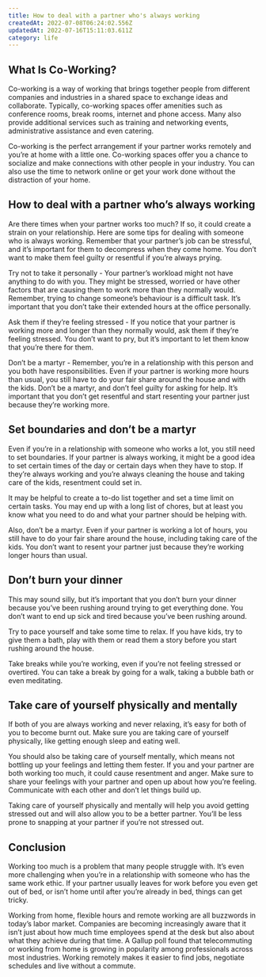 ```yaml
---
title: How to deal with a partner who's always working
createdAt: 2022-07-08T06:24:02.556Z
updatedAt: 2022-07-16T15:11:03.611Z
category: life
---
```


## What Is Co-Working?

Co-working is a way of working that brings together people from different companies and industries in a shared space to exchange ideas and collaborate. Typically, co-working spaces offer amenities such as conference rooms, break rooms, internet and phone access. Many also provide additional services such as training and networking events, administrative assistance and even catering.

Co-working is the perfect arrangement if your partner works remotely and you’re at home with a little one. Co-working spaces offer you a chance to socialize and make connections with other people in your industry. You can also use the time to network online or get your work done without the distraction of your home.

## How to deal with a partner who’s always working

Are there times when your partner works too much? If so, it could create a strain on your relationship. Here are some tips for dealing with someone who is always working. Remember that your partner’s job can be stressful, and it’s important for them to decompress when they come home. You don’t want to make them feel guilty or resentful if you’re always prying.

Try not to take it personally - Your partner’s workload might not have anything to do with you. They might be stressed, worried or have other factors that are causing them to work more than they normally would. Remember, trying to change someone’s behaviour is a difficult task. It’s important that you don’t take their extended hours at the office personally.

Ask them if they’re feeling stressed - If you notice that your partner is working more and longer than they normally would, ask them if they’re feeling stressed. You don’t want to pry, but it’s important to let them know that you’re there for them.

Don’t be a martyr - Remember, you’re in a relationship with this person and you both have responsibilities. Even if your partner is working more hours than usual, you still have to do your fair share around the house and with the kids. Don’t be a martyr, and don’t feel guilty for asking for help. It’s important that you don’t get resentful and start resenting your partner just because they’re working more.

## Set boundaries and don’t be a martyr

Even if you’re in a relationship with someone who works a lot, you still need to set boundaries. If your partner is always working, it might be a good idea to set certain times of the day or certain days when they have to stop. If they’re always working and you’re always cleaning the house and taking care of the kids, resentment could set in.

It may be helpful to create a to-do list together and set a time limit on certain tasks. You may end up with a long list of chores, but at least you know what you need to do and what your partner should be helping with.

Also, don’t be a martyr. Even if your partner is working a lot of hours, you still have to do your fair share around the house, including taking care of the kids. You don’t want to resent your partner just because they’re working longer hours than usual.

## Don’t burn your dinner

This may sound silly, but it’s important that you don’t burn your dinner because you’ve been rushing around trying to get everything done. You don’t want to end up sick and tired because you’ve been rushing around.

Try to pace yourself and take some time to relax. If you have kids, try to give them a bath, play with them or read them a story before you start rushing around the house.

Take breaks while you’re working, even if you’re not feeling stressed or overtired. You can take a break by going for a walk, taking a bubble bath or even meditating.

## Take care of yourself physically and mentally

If both of you are always working and never relaxing, it’s easy for both of you to become burnt out. Make sure you are taking care of yourself physically, like getting enough sleep and eating well.

You should also be taking care of yourself mentally, which means not bottling up your feelings and letting them fester. If you and your partner are both working too much, it could cause resentment and anger. Make sure to share your feelings with your partner and open up about how you’re feeling. Communicate with each other and don’t let things build up.

Taking care of yourself physically and mentally will help you avoid getting stressed out and will also allow you to be a better partner. You’ll be less prone to snapping at your partner if you’re not stressed out.

## Conclusion

Working too much is a problem that many people struggle with. It’s even more challenging when you’re in a relationship with someone who has the same work ethic. If your partner usually leaves for work before you even get out of bed, or isn’t home until after you’re already in bed, things can get tricky.

Working from home, flexible hours and remote working are all buzzwords in today’s labor market. Companies are becoming increasingly aware that it isn’t just about how much time employees spend at the desk but also about what they achieve during that time. A Gallup poll found that telecommuting or working from home is growing in popularity among professionals across most industries. Working remotely makes it easier to find jobs, negotiate schedules and live without a commute.

